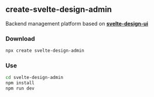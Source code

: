 ## create-svelte-design-admin

Backend management platform based on [**svelte-design-ui**](https://github.com/fafayzf/svelte-design-ui)
### Download
```sh
npx create svelte-design-admin
```

### Use
```sh
cd svelte-design-admin
npm install
npm run dev
```